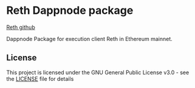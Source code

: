 # Reth Dappnode package

[Reth github](https://github.com/paradigmxyz/DappnodePackage-reth)

Dappnode Package for execution client Reth in Ethereum mainnet.

## License

This project is licensed under the GNU General Public License v3.0 - see the [LICENSE](LICENSE) file for details
